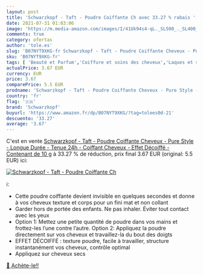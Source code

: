 ```yaml
---
layout: post
title: 'Schwarzkopf - Taft - Poudre Coiffante Ch avec 33.27 % rabais '
date: 2021-07-31 01:03:06
image: 'https://m.media-amazon.com/images/I/41Uk94s4-qL._SL500_._SL400_.jpg'
comments: true
category: ofertas
author: 'tole.es'
slug: 'B07NYT9XKG-fr Schwarzkopf - Taft - Poudre Coiffante Cheveux - Pure Style...'
sku: 'B07NYT9XKG-fr'
tags: [ 'Beauté et Parfum','Coiffure et soins des cheveux','Laques et sprays coiffants','Produits coiffants','schwarzkopf', ]
actualPrice: 3.67 EUR
currency: EUR
price: 3.67
comparePrice: 5.5 EUR
prodname: 'Schwarzkopf - Taft - Poudre Coiffante Cheveux - Pure Style - Longue Durée - Tenue 24h - Coiffant Cheveux - Effet Décoiffé - Contenant de 10 g'
country: 'fr'
flag: '🇫🇷'
brand: 'Schwarzkopf'
buyurl: 'https://www.amazon.fr/dp/B07NYT9XKG/?tag=tolees0d-21'
descuento: '33.27'
average: '3.67'
---
```


C'est en vente [Schwarzkopf - Taft - Poudre Coiffante Cheveux - Pure Style - Longue Durée - Tenue 24h - Coiffant Cheveux - Effet Décoiffé - Contenant de 10 g](https://www.amazon.fr/dp/B07NYT9XKG/?tag=tolees0d-21)  à  33.27 % de réduction, prix final  3.67 EUR (original: 5.5 EUR) ici:

[![Schwarzkopf - Taft - Poudre Coiffante Ch](https://m.media-amazon.com/images/I/41Uk94s4-qL._SL500_._SL400_.jpg)](https://www.amazon.fr/dp/B07NYT9XKG/?tag=tolees0d-21)

ℹ️:

- Cette poudre coiffante devient invisible en quelques secondes et donne à vos cheveux texture et corps pour un fini mat et non collant
- Garder hors de portée des enfants. Ne pas inhaler. Éviter tout contact avec les yeux
- Option 1: Mettez une petite quantité de poudre dans vos mains et frottez-les l’une contre l’autre. Option 2: Appliquez la poudre directement sur vos cheveux et travaillez-la du bout des doigts
- EFFET DÉCOIFFÉ : texture poudre, facile à travailler, structure instantanément vos cheveux, contrôle optimal
- Appliquez sur cheveux secs

[🛒 Achète-le!!](https://www.amazon.fr/dp/B07NYT9XKG/?tag=tolees0d-21)
